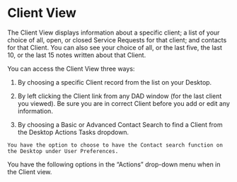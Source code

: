# Client View

The Client View displays information about a specific client; a list of your choice of all, open, or closed Service Requests for that client; and contacts for that Client. You can also see your choice of all, or the last five, the last 10, or the last 15 notes written about that Client.

You can access the Client View three ways:  

1. By choosing a specific Client record from the list on your Desktop. 

2. By left clicking the Client link from any DAD window (for the last client you viewed). Be sure you are in correct Client before you add or edit any information. 

3. By choosing a Basic or Advanced Contact Search to find a Client from the Desktop Actions Tasks dropdown. 

```admonish note
You have the option to choose to have the Contact search function on the Desktop under User Preferences.
```

You have the following options in the “Actions” drop-down menu when in the Client view. 